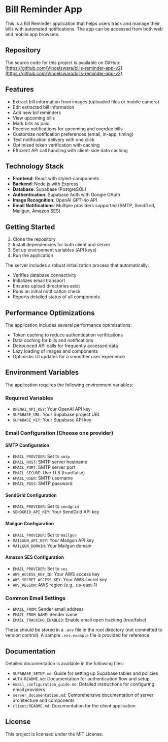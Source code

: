 # Bill Reminder App

This is a Bill Reminder application that helps users track and manage their bills with automated notifications. The app can be accessed from both web and mobile app browsers.

## Repository

The source code for this project is available on GitHub:
[https://github.com/VinceIswara/bills-reminder-app-v2](https://github.com/VinceIswara/bills-reminder-app-v2)

## Features
- Extract bill information from images (uploaded files or mobile camera)
- Edit extracted bill information
- Add new bill reminders
- View upcoming bills
- Mark bills as paid
- Receive notifications for upcoming and overdue bills
- Customize notification preferences (email, in-app, timing)
- Test notification delivery with one click
- Optimized token verification with caching
- Efficient API call handling with client-side data caching

## Technology Stack
- **Frontend**: React with styled-components
- **Backend**: Node.js with Express
- **Database**: Supabase (PostgreSQL)
- **Authentication**: Supabase Auth with Google OAuth
- **Image Recognition**: OpenAI GPT-4o API
- **Email Notifications**: Multiple providers supported (SMTP, SendGrid, Mailgun, Amazon SES)

## Getting Started
1. Clone the repository
2. Install dependencies for both client and server
3. Set up environment variables (API keys)
4. Run the application

The server includes a robust initialization process that automatically:
- Verifies database connectivity
- Initializes email transport
- Ensures upload directories exist
- Runs an initial notification check
- Reports detailed status of all components

## Performance Optimizations
The application includes several performance optimizations:
- Token caching to reduce authentication verifications
- Data caching for bills and notifications
- Debounced API calls for frequently accessed data
- Lazy loading of images and components
- Optimistic UI updates for a smoother user experience

## Environment Variables
The application requires the following environment variables:

### Required Variables
- `OPENAI_API_KEY`: Your OpenAI API key
- `SUPABASE_URL`: Your Supabase project URL
- `SUPABASE_KEY`: Your Supabase API key

### Email Configuration (Choose one provider)

#### SMTP Configuration
- `EMAIL_PROVIDER`: Set to `smtp`
- `EMAIL_HOST`: SMTP server hostname
- `EMAIL_PORT`: SMTP server port
- `EMAIL_SECURE`: Use TLS (true/false)
- `EMAIL_USER`: SMTP username
- `EMAIL_PASS`: SMTP password

#### SendGrid Configuration
- `EMAIL_PROVIDER`: Set to `sendgrid`
- `SENDGRID_API_KEY`: Your SendGrid API key

#### Mailgun Configuration
- `EMAIL_PROVIDER`: Set to `mailgun`
- `MAILGUN_API_KEY`: Your Mailgun API key
- `MAILGUN_DOMAIN`: Your Mailgun domain

#### Amazon SES Configuration
- `EMAIL_PROVIDER`: Set to `ses`
- `AWS_ACCESS_KEY_ID`: Your AWS access key
- `AWS_SECRET_ACCESS_KEY`: Your AWS secret key
- `AWS_REGION`: AWS region (e.g., us-east-1)

### Common Email Settings
- `EMAIL_FROM`: Sender email address
- `EMAIL_FROM_NAME`: Sender name
- `EMAIL_TRACKING_ENABLED`: Enable email open tracking (true/false)

These should be stored in a `.env` file in the root directory (not committed to version control). A sample `.env.example` file is provided for reference.

## Documentation

Detailed documentation is available in the following files:
- `SUPABASE_SETUP.md`: Guide for setting up Supabase tables and policies
- `AUTH-README.md`: Documentation for authentication flow and setup
- `email_configuration_guide.md`: Detailed instructions for configuring email providers
- `server_documentation.md`: Comprehensive documentation of server architecture and components
- `client/README.md`: Documentation for the client application

## License
This project is licensed under the MIT License.
